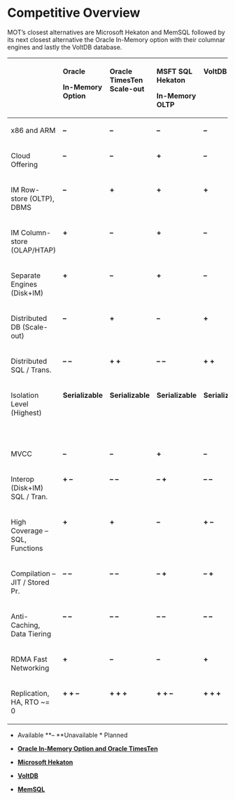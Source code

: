 # Competitive Overview<a name="EN-US_TOPIC_0257867321"></a>

MOT’s closest alternatives are Microsoft Hekaton and MemSQL followed by its next closest alternative the Oracle In-Memory option with their columnar engines and lastly the VoltDB database.

<a name="en-us_topic_0257713384_table74430306108"></a>
<table><thead align="left"><tr id="en-us_topic_0257713384_row153088313106"><th class="cellrowborder" valign="top" width="28.46%" id="mcps1.1.8.1.1">&nbsp;&nbsp;</th>
<th class="cellrowborder" valign="top" width="10.77%" id="mcps1.1.8.1.2"><p id="en-us_topic_0257713384_p43081731101011"><a name="en-us_topic_0257713384_p43081731101011"></a><a name="en-us_topic_0257713384_p43081731101011"></a><strong id="en-us_topic_0257713384_b13308331191014"><a name="en-us_topic_0257713384_b13308331191014"></a><a name="en-us_topic_0257713384_b13308331191014"></a>Oracle</strong></p>
<p id="en-us_topic_0257713384_p730823120104"><a name="en-us_topic_0257713384_p730823120104"></a><a name="en-us_topic_0257713384_p730823120104"></a><strong id="en-us_topic_0257713384_b83085315106"><a name="en-us_topic_0257713384_b83085315106"></a><a name="en-us_topic_0257713384_b83085315106"></a>In-Memory Option</strong></p>
</th>
<th class="cellrowborder" valign="top" width="11.58%" id="mcps1.1.8.1.3"><p id="en-us_topic_0257713384_p1430893151013"><a name="en-us_topic_0257713384_p1430893151013"></a><a name="en-us_topic_0257713384_p1430893151013"></a><strong id="en-us_topic_0257713384_b9308143115108"><a name="en-us_topic_0257713384_b9308143115108"></a><a name="en-us_topic_0257713384_b9308143115108"></a>Oracle TimesTen Scale-out</strong></p>
</th>
<th class="cellrowborder" valign="top" width="11.41%" id="mcps1.1.8.1.4"><p id="en-us_topic_0257713384_p230893117108"><a name="en-us_topic_0257713384_p230893117108"></a><a name="en-us_topic_0257713384_p230893117108"></a><strong id="en-us_topic_0257713384_b83088311109"><a name="en-us_topic_0257713384_b83088311109"></a><a name="en-us_topic_0257713384_b83088311109"></a>MSFT SQL Hekaton</strong></p>
<p id="en-us_topic_0257713384_p173086315102"><a name="en-us_topic_0257713384_p173086315102"></a><a name="en-us_topic_0257713384_p173086315102"></a><strong id="en-us_topic_0257713384_b19308133131012"><a name="en-us_topic_0257713384_b19308133131012"></a><a name="en-us_topic_0257713384_b19308133131012"></a>In-Memory OLTP</strong></p>
</th>
<th class="cellrowborder" valign="top" width="12.379999999999999%" id="mcps1.1.8.1.5"><p id="en-us_topic_0257713384_p14309143191018"><a name="en-us_topic_0257713384_p14309143191018"></a><a name="en-us_topic_0257713384_p14309143191018"></a><strong id="en-us_topic_0257713384_b13309183119106"><a name="en-us_topic_0257713384_b13309183119106"></a><a name="en-us_topic_0257713384_b13309183119106"></a>VoltDB</strong></p>
</th>
<th class="cellrowborder" valign="top" width="12.379999999999999%" id="mcps1.1.8.1.6"><p id="en-us_topic_0257713384_p03091031171019"><a name="en-us_topic_0257713384_p03091031171019"></a><a name="en-us_topic_0257713384_p03091031171019"></a><strong id="en-us_topic_0257713384_b230913161017"><a name="en-us_topic_0257713384_b230913161017"></a><a name="en-us_topic_0257713384_b230913161017"></a>MemSQL</strong></p>
</th>
<th class="cellrowborder" valign="top" width="13.020000000000001%" id="mcps1.1.8.1.7"><p id="en-us_topic_0257713384_p14309113113101"><a name="en-us_topic_0257713384_p14309113113101"></a><a name="en-us_topic_0257713384_p14309113113101"></a><strong id="en-us_topic_0257713384_b1930913141018"><a name="en-us_topic_0257713384_b1930913141018"></a><a name="en-us_topic_0257713384_b1930913141018"></a>Huawei openGauss/ GaussDB MOT</strong></p>
</th>
</tr>
</thead>
<tbody><tr id="en-us_topic_0257713384_row173091431111012"><td class="cellrowborder" valign="top" width="28.46%" headers="mcps1.1.8.1.1 "><p id="en-us_topic_0257713384_p730916313103"><a name="en-us_topic_0257713384_p730916313103"></a><a name="en-us_topic_0257713384_p730916313103"></a>x86 and ARM</p>
</td>
<td class="cellrowborder" valign="top" width="10.77%" headers="mcps1.1.8.1.2 "><p id="en-us_topic_0257713384_p230953141011"><a name="en-us_topic_0257713384_p230953141011"></a><a name="en-us_topic_0257713384_p230953141011"></a><strong id="en-us_topic_0257713384_b23090317106"><a name="en-us_topic_0257713384_b23090317106"></a><a name="en-us_topic_0257713384_b23090317106"></a>–</strong></p>
</td>
<td class="cellrowborder" valign="top" width="11.58%" headers="mcps1.1.8.1.3 "><p id="en-us_topic_0257713384_p1830933171016"><a name="en-us_topic_0257713384_p1830933171016"></a><a name="en-us_topic_0257713384_p1830933171016"></a><strong id="en-us_topic_0257713384_b2309133181014"><a name="en-us_topic_0257713384_b2309133181014"></a><a name="en-us_topic_0257713384_b2309133181014"></a>–</strong></p>
</td>
<td class="cellrowborder" valign="top" width="11.41%" headers="mcps1.1.8.1.4 "><p id="en-us_topic_0257713384_p8309331151015"><a name="en-us_topic_0257713384_p8309331151015"></a><a name="en-us_topic_0257713384_p8309331151015"></a><strong id="en-us_topic_0257713384_b83097318107"><a name="en-us_topic_0257713384_b83097318107"></a><a name="en-us_topic_0257713384_b83097318107"></a>–</strong></p>
</td>
<td class="cellrowborder" valign="top" width="12.379999999999999%" headers="mcps1.1.8.1.5 "><p id="en-us_topic_0257713384_p103106314109"><a name="en-us_topic_0257713384_p103106314109"></a><a name="en-us_topic_0257713384_p103106314109"></a><strong id="en-us_topic_0257713384_b10310203121011"><a name="en-us_topic_0257713384_b10310203121011"></a><a name="en-us_topic_0257713384_b10310203121011"></a>–</strong></p>
</td>
<td class="cellrowborder" valign="top" width="12.379999999999999%" headers="mcps1.1.8.1.6 "><p id="en-us_topic_0257713384_p19310153115101"><a name="en-us_topic_0257713384_p19310153115101"></a><a name="en-us_topic_0257713384_p19310153115101"></a><strong id="en-us_topic_0257713384_b33101431151018"><a name="en-us_topic_0257713384_b33101431151018"></a><a name="en-us_topic_0257713384_b33101431151018"></a>–</strong></p>
</td>
<td class="cellrowborder" valign="top" width="13.020000000000001%" headers="mcps1.1.8.1.7 "><p id="en-us_topic_0257713384_p1531093114101"><a name="en-us_topic_0257713384_p1531093114101"></a><a name="en-us_topic_0257713384_p1531093114101"></a><strong id="en-us_topic_0257713384_b2310153151018"><a name="en-us_topic_0257713384_b2310153151018"></a><a name="en-us_topic_0257713384_b2310153151018"></a>+</strong></p>
</td>
</tr>
<tr id="en-us_topic_0257713384_row2310203110104"><td class="cellrowborder" valign="top" width="28.46%" headers="mcps1.1.8.1.1 "><p id="en-us_topic_0257713384_p1231083191018"><a name="en-us_topic_0257713384_p1231083191018"></a><a name="en-us_topic_0257713384_p1231083191018"></a>Cloud Offering</p>
</td>
<td class="cellrowborder" valign="top" width="10.77%" headers="mcps1.1.8.1.2 "><p id="en-us_topic_0257713384_p143101331161016"><a name="en-us_topic_0257713384_p143101331161016"></a><a name="en-us_topic_0257713384_p143101331161016"></a><strong id="en-us_topic_0257713384_b63105319100"><a name="en-us_topic_0257713384_b63105319100"></a><a name="en-us_topic_0257713384_b63105319100"></a>–</strong></p>
</td>
<td class="cellrowborder" valign="top" width="11.58%" headers="mcps1.1.8.1.3 "><p id="en-us_topic_0257713384_p731053191015"><a name="en-us_topic_0257713384_p731053191015"></a><a name="en-us_topic_0257713384_p731053191015"></a><strong id="en-us_topic_0257713384_b8310831181011"><a name="en-us_topic_0257713384_b8310831181011"></a><a name="en-us_topic_0257713384_b8310831181011"></a>–</strong></p>
</td>
<td class="cellrowborder" valign="top" width="11.41%" headers="mcps1.1.8.1.4 "><p id="en-us_topic_0257713384_p03109312105"><a name="en-us_topic_0257713384_p03109312105"></a><a name="en-us_topic_0257713384_p03109312105"></a><strong id="en-us_topic_0257713384_b931073181014"><a name="en-us_topic_0257713384_b931073181014"></a><a name="en-us_topic_0257713384_b931073181014"></a>+</strong></p>
</td>
<td class="cellrowborder" valign="top" width="12.379999999999999%" headers="mcps1.1.8.1.5 "><p id="en-us_topic_0257713384_p731063119101"><a name="en-us_topic_0257713384_p731063119101"></a><a name="en-us_topic_0257713384_p731063119101"></a><strong id="en-us_topic_0257713384_b331118316104"><a name="en-us_topic_0257713384_b331118316104"></a><a name="en-us_topic_0257713384_b331118316104"></a>–</strong></p>
</td>
<td class="cellrowborder" valign="top" width="12.379999999999999%" headers="mcps1.1.8.1.6 "><p id="en-us_topic_0257713384_p1831113317109"><a name="en-us_topic_0257713384_p1831113317109"></a><a name="en-us_topic_0257713384_p1831113317109"></a><strong id="en-us_topic_0257713384_b123118313106"><a name="en-us_topic_0257713384_b123118313106"></a><a name="en-us_topic_0257713384_b123118313106"></a>+</strong></p>
</td>
<td class="cellrowborder" valign="top" width="13.020000000000001%" headers="mcps1.1.8.1.7 "><p id="en-us_topic_0257713384_p1131193117108"><a name="en-us_topic_0257713384_p1131193117108"></a><a name="en-us_topic_0257713384_p1131193117108"></a><strong id="en-us_topic_0257713384_b19311153111109"><a name="en-us_topic_0257713384_b19311153111109"></a><a name="en-us_topic_0257713384_b19311153111109"></a>+</strong></p>
</td>
</tr>
<tr id="en-us_topic_0257713384_row93112317107"><td class="cellrowborder" valign="top" width="28.46%" headers="mcps1.1.8.1.1 "><p id="en-us_topic_0257713384_p031143111101"><a name="en-us_topic_0257713384_p031143111101"></a><a name="en-us_topic_0257713384_p031143111101"></a>IM Row-store (OLTP), DBMS</p>
</td>
<td class="cellrowborder" valign="top" width="10.77%" headers="mcps1.1.8.1.2 "><p id="en-us_topic_0257713384_p11311173119106"><a name="en-us_topic_0257713384_p11311173119106"></a><a name="en-us_topic_0257713384_p11311173119106"></a><strong id="en-us_topic_0257713384_b13311131191016"><a name="en-us_topic_0257713384_b13311131191016"></a><a name="en-us_topic_0257713384_b13311131191016"></a>–</strong></p>
</td>
<td class="cellrowborder" valign="top" width="11.58%" headers="mcps1.1.8.1.3 "><p id="en-us_topic_0257713384_p93111131121012"><a name="en-us_topic_0257713384_p93111131121012"></a><a name="en-us_topic_0257713384_p93111131121012"></a><strong id="en-us_topic_0257713384_b1331113121017"><a name="en-us_topic_0257713384_b1331113121017"></a><a name="en-us_topic_0257713384_b1331113121017"></a>+</strong></p>
</td>
<td class="cellrowborder" valign="top" width="11.41%" headers="mcps1.1.8.1.4 "><p id="en-us_topic_0257713384_p183115312109"><a name="en-us_topic_0257713384_p183115312109"></a><a name="en-us_topic_0257713384_p183115312109"></a><strong id="en-us_topic_0257713384_b1311031121014"><a name="en-us_topic_0257713384_b1311031121014"></a><a name="en-us_topic_0257713384_b1311031121014"></a>+</strong></p>
</td>
<td class="cellrowborder" valign="top" width="12.379999999999999%" headers="mcps1.1.8.1.5 "><p id="en-us_topic_0257713384_p1231173116100"><a name="en-us_topic_0257713384_p1231173116100"></a><a name="en-us_topic_0257713384_p1231173116100"></a><strong id="en-us_topic_0257713384_b1231163110108"><a name="en-us_topic_0257713384_b1231163110108"></a><a name="en-us_topic_0257713384_b1231163110108"></a>+</strong></p>
</td>
<td class="cellrowborder" valign="top" width="12.379999999999999%" headers="mcps1.1.8.1.6 "><p id="en-us_topic_0257713384_p63121631101016"><a name="en-us_topic_0257713384_p63121631101016"></a><a name="en-us_topic_0257713384_p63121631101016"></a><strong id="en-us_topic_0257713384_b173121931131020"><a name="en-us_topic_0257713384_b173121931131020"></a><a name="en-us_topic_0257713384_b173121931131020"></a>+</strong></p>
</td>
<td class="cellrowborder" valign="top" width="13.020000000000001%" headers="mcps1.1.8.1.7 "><p id="en-us_topic_0257713384_p3312133141018"><a name="en-us_topic_0257713384_p3312133141018"></a><a name="en-us_topic_0257713384_p3312133141018"></a><strong id="en-us_topic_0257713384_b23127314101"><a name="en-us_topic_0257713384_b23127314101"></a><a name="en-us_topic_0257713384_b23127314101"></a>+</strong></p>
</td>
</tr>
<tr id="en-us_topic_0257713384_row20312183115104"><td class="cellrowborder" valign="top" width="28.46%" headers="mcps1.1.8.1.1 "><p id="en-us_topic_0257713384_p20312123181016"><a name="en-us_topic_0257713384_p20312123181016"></a><a name="en-us_topic_0257713384_p20312123181016"></a>IM Column-store (OLAP/HTAP)</p>
</td>
<td class="cellrowborder" valign="top" width="10.77%" headers="mcps1.1.8.1.2 "><p id="en-us_topic_0257713384_p173121031101018"><a name="en-us_topic_0257713384_p173121031101018"></a><a name="en-us_topic_0257713384_p173121031101018"></a><strong id="en-us_topic_0257713384_b83121231151017"><a name="en-us_topic_0257713384_b83121231151017"></a><a name="en-us_topic_0257713384_b83121231151017"></a>+</strong></p>
</td>
<td class="cellrowborder" valign="top" width="11.58%" headers="mcps1.1.8.1.3 "><p id="en-us_topic_0257713384_p183121531141017"><a name="en-us_topic_0257713384_p183121531141017"></a><a name="en-us_topic_0257713384_p183121531141017"></a><strong id="en-us_topic_0257713384_b531283151016"><a name="en-us_topic_0257713384_b531283151016"></a><a name="en-us_topic_0257713384_b531283151016"></a>–</strong></p>
</td>
<td class="cellrowborder" valign="top" width="11.41%" headers="mcps1.1.8.1.4 "><p id="en-us_topic_0257713384_p531213121013"><a name="en-us_topic_0257713384_p531213121013"></a><a name="en-us_topic_0257713384_p531213121013"></a><strong id="en-us_topic_0257713384_b1831214312107"><a name="en-us_topic_0257713384_b1831214312107"></a><a name="en-us_topic_0257713384_b1831214312107"></a>+</strong></p>
</td>
<td class="cellrowborder" valign="top" width="12.379999999999999%" headers="mcps1.1.8.1.5 "><p id="en-us_topic_0257713384_p0312123151017"><a name="en-us_topic_0257713384_p0312123151017"></a><a name="en-us_topic_0257713384_p0312123151017"></a><strong id="en-us_topic_0257713384_b153121331131020"><a name="en-us_topic_0257713384_b153121331131020"></a><a name="en-us_topic_0257713384_b153121331131020"></a>–</strong></p>
</td>
<td class="cellrowborder" valign="top" width="12.379999999999999%" headers="mcps1.1.8.1.6 "><p id="en-us_topic_0257713384_p173123315106"><a name="en-us_topic_0257713384_p173123315106"></a><a name="en-us_topic_0257713384_p173123315106"></a><strong id="en-us_topic_0257713384_b6312113111019"><a name="en-us_topic_0257713384_b6312113111019"></a><a name="en-us_topic_0257713384_b6312113111019"></a>– (Disk)</strong></p>
</td>
<td class="cellrowborder" valign="top" width="13.020000000000001%" headers="mcps1.1.8.1.7 "><p id="en-us_topic_0257713384_p131393118104"><a name="en-us_topic_0257713384_p131393118104"></a><a name="en-us_topic_0257713384_p131393118104"></a><strong id="en-us_topic_0257713384_b831343110109"><a name="en-us_topic_0257713384_b831343110109"></a><a name="en-us_topic_0257713384_b831343110109"></a>–</strong></p>
</td>
</tr>
<tr id="en-us_topic_0257713384_row10313193110101"><td class="cellrowborder" valign="top" width="28.46%" headers="mcps1.1.8.1.1 "><p id="en-us_topic_0257713384_p3313131111014"><a name="en-us_topic_0257713384_p3313131111014"></a><a name="en-us_topic_0257713384_p3313131111014"></a>Separate Engines (Disk+IM)</p>
</td>
<td class="cellrowborder" valign="top" width="10.77%" headers="mcps1.1.8.1.2 "><p id="en-us_topic_0257713384_p831313116103"><a name="en-us_topic_0257713384_p831313116103"></a><a name="en-us_topic_0257713384_p831313116103"></a><strong id="en-us_topic_0257713384_b1131310313105"><a name="en-us_topic_0257713384_b1131310313105"></a><a name="en-us_topic_0257713384_b1131310313105"></a>+</strong></p>
</td>
<td class="cellrowborder" valign="top" width="11.58%" headers="mcps1.1.8.1.3 "><p id="en-us_topic_0257713384_p1831303171012"><a name="en-us_topic_0257713384_p1831303171012"></a><a name="en-us_topic_0257713384_p1831303171012"></a><strong id="en-us_topic_0257713384_b231323115108"><a name="en-us_topic_0257713384_b231323115108"></a><a name="en-us_topic_0257713384_b231323115108"></a>–</strong></p>
</td>
<td class="cellrowborder" valign="top" width="11.41%" headers="mcps1.1.8.1.4 "><p id="en-us_topic_0257713384_p123138314101"><a name="en-us_topic_0257713384_p123138314101"></a><a name="en-us_topic_0257713384_p123138314101"></a><strong id="en-us_topic_0257713384_b331393111105"><a name="en-us_topic_0257713384_b331393111105"></a><a name="en-us_topic_0257713384_b331393111105"></a>+</strong></p>
</td>
<td class="cellrowborder" valign="top" width="12.379999999999999%" headers="mcps1.1.8.1.5 "><p id="en-us_topic_0257713384_p0313173110109"><a name="en-us_topic_0257713384_p0313173110109"></a><a name="en-us_topic_0257713384_p0313173110109"></a><strong id="en-us_topic_0257713384_b1631353117105"><a name="en-us_topic_0257713384_b1631353117105"></a><a name="en-us_topic_0257713384_b1631353117105"></a>–</strong></p>
</td>
<td class="cellrowborder" valign="top" width="12.379999999999999%" headers="mcps1.1.8.1.6 "><p id="en-us_topic_0257713384_p331343181020"><a name="en-us_topic_0257713384_p331343181020"></a><a name="en-us_topic_0257713384_p331343181020"></a><strong id="en-us_topic_0257713384_b113138316101"><a name="en-us_topic_0257713384_b113138316101"></a><a name="en-us_topic_0257713384_b113138316101"></a>+</strong></p>
</td>
<td class="cellrowborder" valign="top" width="13.020000000000001%" headers="mcps1.1.8.1.7 "><p id="en-us_topic_0257713384_p1131403110102"><a name="en-us_topic_0257713384_p1131403110102"></a><a name="en-us_topic_0257713384_p1131403110102"></a><strong id="en-us_topic_0257713384_b4314731111020"><a name="en-us_topic_0257713384_b4314731111020"></a><a name="en-us_topic_0257713384_b4314731111020"></a>+</strong></p>
</td>
</tr>
<tr id="en-us_topic_0257713384_row13142319108"><td class="cellrowborder" valign="top" width="28.46%" headers="mcps1.1.8.1.1 "><p id="en-us_topic_0257713384_p7314431181020"><a name="en-us_topic_0257713384_p7314431181020"></a><a name="en-us_topic_0257713384_p7314431181020"></a>Distributed DB (Scale-out)</p>
</td>
<td class="cellrowborder" valign="top" width="10.77%" headers="mcps1.1.8.1.2 "><p id="en-us_topic_0257713384_p1831463191013"><a name="en-us_topic_0257713384_p1831463191013"></a><a name="en-us_topic_0257713384_p1831463191013"></a><strong id="en-us_topic_0257713384_b1031413117107"><a name="en-us_topic_0257713384_b1031413117107"></a><a name="en-us_topic_0257713384_b1031413117107"></a>–</strong></p>
</td>
<td class="cellrowborder" valign="top" width="11.58%" headers="mcps1.1.8.1.3 "><p id="en-us_topic_0257713384_p4314113101020"><a name="en-us_topic_0257713384_p4314113101020"></a><a name="en-us_topic_0257713384_p4314113101020"></a><strong id="en-us_topic_0257713384_b531493121016"><a name="en-us_topic_0257713384_b531493121016"></a><a name="en-us_topic_0257713384_b531493121016"></a>+</strong></p>
</td>
<td class="cellrowborder" valign="top" width="11.41%" headers="mcps1.1.8.1.4 "><p id="en-us_topic_0257713384_p10314173114104"><a name="en-us_topic_0257713384_p10314173114104"></a><a name="en-us_topic_0257713384_p10314173114104"></a><strong id="en-us_topic_0257713384_b123140316103"><a name="en-us_topic_0257713384_b123140316103"></a><a name="en-us_topic_0257713384_b123140316103"></a>–</strong></p>
</td>
<td class="cellrowborder" valign="top" width="12.379999999999999%" headers="mcps1.1.8.1.5 "><p id="en-us_topic_0257713384_p11314031191018"><a name="en-us_topic_0257713384_p11314031191018"></a><a name="en-us_topic_0257713384_p11314031191018"></a><strong id="en-us_topic_0257713384_b16315173171016"><a name="en-us_topic_0257713384_b16315173171016"></a><a name="en-us_topic_0257713384_b16315173171016"></a>+</strong></p>
</td>
<td class="cellrowborder" valign="top" width="12.379999999999999%" headers="mcps1.1.8.1.6 "><p id="en-us_topic_0257713384_p831503171013"><a name="en-us_topic_0257713384_p831503171013"></a><a name="en-us_topic_0257713384_p831503171013"></a><strong id="en-us_topic_0257713384_b1315193121015"><a name="en-us_topic_0257713384_b1315193121015"></a><a name="en-us_topic_0257713384_b1315193121015"></a>+</strong></p>
</td>
<td class="cellrowborder" valign="top" width="13.020000000000001%" headers="mcps1.1.8.1.7 "><p id="en-us_topic_0257713384_p43157316107"><a name="en-us_topic_0257713384_p43157316107"></a><a name="en-us_topic_0257713384_p43157316107"></a><strong id="en-us_topic_0257713384_b7315183171018"><a name="en-us_topic_0257713384_b7315183171018"></a><a name="en-us_topic_0257713384_b7315183171018"></a>+</strong></p>
</td>
</tr>
<tr id="en-us_topic_0257713384_row1931583118104"><td class="cellrowborder" valign="top" width="28.46%" headers="mcps1.1.8.1.1 "><p id="en-us_topic_0257713384_p831513111016"><a name="en-us_topic_0257713384_p831513111016"></a><a name="en-us_topic_0257713384_p831513111016"></a>Distributed SQL / Trans.</p>
</td>
<td class="cellrowborder" valign="top" width="10.77%" headers="mcps1.1.8.1.2 "><p id="en-us_topic_0257713384_p143158316107"><a name="en-us_topic_0257713384_p143158316107"></a><a name="en-us_topic_0257713384_p143158316107"></a><strong id="en-us_topic_0257713384_b1931518314109"><a name="en-us_topic_0257713384_b1931518314109"></a><a name="en-us_topic_0257713384_b1931518314109"></a>– –</strong></p>
</td>
<td class="cellrowborder" valign="top" width="11.58%" headers="mcps1.1.8.1.3 "><p id="en-us_topic_0257713384_p9315143151013"><a name="en-us_topic_0257713384_p9315143151013"></a><a name="en-us_topic_0257713384_p9315143151013"></a><strong id="en-us_topic_0257713384_b331520312103"><a name="en-us_topic_0257713384_b331520312103"></a><a name="en-us_topic_0257713384_b331520312103"></a>+ +</strong></p>
</td>
<td class="cellrowborder" valign="top" width="11.41%" headers="mcps1.1.8.1.4 "><p id="en-us_topic_0257713384_p731533141016"><a name="en-us_topic_0257713384_p731533141016"></a><a name="en-us_topic_0257713384_p731533141016"></a><strong id="en-us_topic_0257713384_b10315163111100"><a name="en-us_topic_0257713384_b10315163111100"></a><a name="en-us_topic_0257713384_b10315163111100"></a>– –</strong></p>
</td>
<td class="cellrowborder" valign="top" width="12.379999999999999%" headers="mcps1.1.8.1.5 "><p id="en-us_topic_0257713384_p1031543191019"><a name="en-us_topic_0257713384_p1031543191019"></a><a name="en-us_topic_0257713384_p1031543191019"></a><strong id="en-us_topic_0257713384_b231533115108"><a name="en-us_topic_0257713384_b231533115108"></a><a name="en-us_topic_0257713384_b231533115108"></a>+ +</strong></p>
</td>
<td class="cellrowborder" valign="top" width="12.379999999999999%" headers="mcps1.1.8.1.6 "><p id="en-us_topic_0257713384_p2316123111108"><a name="en-us_topic_0257713384_p2316123111108"></a><a name="en-us_topic_0257713384_p2316123111108"></a><strong id="en-us_topic_0257713384_b331613191017"><a name="en-us_topic_0257713384_b331613191017"></a><a name="en-us_topic_0257713384_b331613191017"></a>+ +</strong></p>
</td>
<td class="cellrowborder" valign="top" width="13.020000000000001%" headers="mcps1.1.8.1.7 "><p id="en-us_topic_0257713384_p931643111014"><a name="en-us_topic_0257713384_p931643111014"></a><a name="en-us_topic_0257713384_p931643111014"></a><strong id="en-us_topic_0257713384_b331620311109"><a name="en-us_topic_0257713384_b331620311109"></a><a name="en-us_topic_0257713384_b331620311109"></a>+ *</strong></p>
</td>
</tr>
<tr id="en-us_topic_0257713384_row431620311102"><td class="cellrowborder" valign="top" width="28.46%" headers="mcps1.1.8.1.1 "><p id="en-us_topic_0257713384_p133161231131014"><a name="en-us_topic_0257713384_p133161231131014"></a><a name="en-us_topic_0257713384_p133161231131014"></a>Isolation Level (Highest)</p>
</td>
<td class="cellrowborder" valign="top" width="10.77%" headers="mcps1.1.8.1.2 "><p id="en-us_topic_0257713384_p531633119103"><a name="en-us_topic_0257713384_p531633119103"></a><a name="en-us_topic_0257713384_p531633119103"></a><strong id="en-us_topic_0257713384_b123164316107"><a name="en-us_topic_0257713384_b123164316107"></a><a name="en-us_topic_0257713384_b123164316107"></a>Serializable</strong></p>
</td>
<td class="cellrowborder" valign="top" width="11.58%" headers="mcps1.1.8.1.3 "><p id="en-us_topic_0257713384_p9316831191010"><a name="en-us_topic_0257713384_p9316831191010"></a><a name="en-us_topic_0257713384_p9316831191010"></a><strong id="en-us_topic_0257713384_b2316031181011"><a name="en-us_topic_0257713384_b2316031181011"></a><a name="en-us_topic_0257713384_b2316031181011"></a>Serializable</strong></p>
</td>
<td class="cellrowborder" valign="top" width="11.41%" headers="mcps1.1.8.1.4 "><p id="en-us_topic_0257713384_p731603171017"><a name="en-us_topic_0257713384_p731603171017"></a><a name="en-us_topic_0257713384_p731603171017"></a><strong id="en-us_topic_0257713384_b19316123171018"><a name="en-us_topic_0257713384_b19316123171018"></a><a name="en-us_topic_0257713384_b19316123171018"></a>Serializable</strong></p>
</td>
<td class="cellrowborder" valign="top" width="12.379999999999999%" headers="mcps1.1.8.1.5 "><p id="en-us_topic_0257713384_p16316163121017"><a name="en-us_topic_0257713384_p16316163121017"></a><a name="en-us_topic_0257713384_p16316163121017"></a><strong id="en-us_topic_0257713384_b431613191017"><a name="en-us_topic_0257713384_b431613191017"></a><a name="en-us_topic_0257713384_b431613191017"></a>Serializable</strong></p>
</td>
<td class="cellrowborder" valign="top" width="12.379999999999999%" headers="mcps1.1.8.1.6 "><p id="en-us_topic_0257713384_p231715317105"><a name="en-us_topic_0257713384_p231715317105"></a><a name="en-us_topic_0257713384_p231715317105"></a><strong id="en-us_topic_0257713384_b33171831101014"><a name="en-us_topic_0257713384_b33171831101014"></a><a name="en-us_topic_0257713384_b33171831101014"></a>Read-Committed</strong></p>
</td>
<td class="cellrowborder" valign="top" width="13.020000000000001%" headers="mcps1.1.8.1.7 "><p id="en-us_topic_0257713384_p18317153117101"><a name="en-us_topic_0257713384_p18317153117101"></a><a name="en-us_topic_0257713384_p18317153117101"></a><strong id="en-us_topic_0257713384_b153177315104"><a name="en-us_topic_0257713384_b153177315104"></a><a name="en-us_topic_0257713384_b153177315104"></a>Repeatable-Read</strong></p>
<p id="en-us_topic_0257713384_p19317231181012"><a name="en-us_topic_0257713384_p19317231181012"></a><a name="en-us_topic_0257713384_p19317231181012"></a><strong id="en-us_topic_0257713384_b1431703161011"><a name="en-us_topic_0257713384_b1431703161011"></a><a name="en-us_topic_0257713384_b1431703161011"></a>* Serializable</strong></p>
</td>
</tr>
<tr id="en-us_topic_0257713384_row13317103151013"><td class="cellrowborder" valign="top" width="28.46%" headers="mcps1.1.8.1.1 "><p id="en-us_topic_0257713384_p183176312103"><a name="en-us_topic_0257713384_p183176312103"></a><a name="en-us_topic_0257713384_p183176312103"></a>MVCC</p>
</td>
<td class="cellrowborder" valign="top" width="10.77%" headers="mcps1.1.8.1.2 "><p id="en-us_topic_0257713384_p163171431101014"><a name="en-us_topic_0257713384_p163171431101014"></a><a name="en-us_topic_0257713384_p163171431101014"></a><strong id="en-us_topic_0257713384_b13171431161012"><a name="en-us_topic_0257713384_b13171431161012"></a><a name="en-us_topic_0257713384_b13171431161012"></a>–</strong></p>
</td>
<td class="cellrowborder" valign="top" width="11.58%" headers="mcps1.1.8.1.3 "><p id="en-us_topic_0257713384_p931713312107"><a name="en-us_topic_0257713384_p931713312107"></a><a name="en-us_topic_0257713384_p931713312107"></a><strong id="en-us_topic_0257713384_b231717311102"><a name="en-us_topic_0257713384_b231717311102"></a><a name="en-us_topic_0257713384_b231717311102"></a>–</strong></p>
</td>
<td class="cellrowborder" valign="top" width="11.41%" headers="mcps1.1.8.1.4 "><p id="en-us_topic_0257713384_p331723113105"><a name="en-us_topic_0257713384_p331723113105"></a><a name="en-us_topic_0257713384_p331723113105"></a><strong id="en-us_topic_0257713384_b33171131101012"><a name="en-us_topic_0257713384_b33171131101012"></a><a name="en-us_topic_0257713384_b33171131101012"></a>+</strong></p>
</td>
<td class="cellrowborder" valign="top" width="12.379999999999999%" headers="mcps1.1.8.1.5 "><p id="en-us_topic_0257713384_p831703116101"><a name="en-us_topic_0257713384_p831703116101"></a><a name="en-us_topic_0257713384_p831703116101"></a><strong id="en-us_topic_0257713384_b1318131131016"><a name="en-us_topic_0257713384_b1318131131016"></a><a name="en-us_topic_0257713384_b1318131131016"></a>–</strong></p>
</td>
<td class="cellrowborder" valign="top" width="12.379999999999999%" headers="mcps1.1.8.1.6 "><p id="en-us_topic_0257713384_p1831883141017"><a name="en-us_topic_0257713384_p1831883141017"></a><a name="en-us_topic_0257713384_p1831883141017"></a><strong id="en-us_topic_0257713384_b33181531141017"><a name="en-us_topic_0257713384_b33181531141017"></a><a name="en-us_topic_0257713384_b33181531141017"></a>+</strong></p>
</td>
<td class="cellrowborder" valign="top" width="13.020000000000001%" headers="mcps1.1.8.1.7 "><p id="en-us_topic_0257713384_p1631813111017"><a name="en-us_topic_0257713384_p1631813111017"></a><a name="en-us_topic_0257713384_p1631813111017"></a><strong id="en-us_topic_0257713384_b15318931101015"><a name="en-us_topic_0257713384_b15318931101015"></a><a name="en-us_topic_0257713384_b15318931101015"></a>*</strong></p>
</td>
</tr>
<tr id="en-us_topic_0257713384_row6318123113105"><td class="cellrowborder" valign="top" width="28.46%" headers="mcps1.1.8.1.1 "><p id="en-us_topic_0257713384_p3318113117102"><a name="en-us_topic_0257713384_p3318113117102"></a><a name="en-us_topic_0257713384_p3318113117102"></a>Interop (Disk+IM) SQL / Tran.</p>
</td>
<td class="cellrowborder" valign="top" width="10.77%" headers="mcps1.1.8.1.2 "><p id="en-us_topic_0257713384_p53181031111013"><a name="en-us_topic_0257713384_p53181031111013"></a><a name="en-us_topic_0257713384_p53181031111013"></a><strong id="en-us_topic_0257713384_b16318133171012"><a name="en-us_topic_0257713384_b16318133171012"></a><a name="en-us_topic_0257713384_b16318133171012"></a>+ –</strong></p>
</td>
<td class="cellrowborder" valign="top" width="11.58%" headers="mcps1.1.8.1.3 "><p id="en-us_topic_0257713384_p5318143121013"><a name="en-us_topic_0257713384_p5318143121013"></a><a name="en-us_topic_0257713384_p5318143121013"></a><strong id="en-us_topic_0257713384_b1318173113102"><a name="en-us_topic_0257713384_b1318173113102"></a><a name="en-us_topic_0257713384_b1318173113102"></a>– –</strong></p>
</td>
<td class="cellrowborder" valign="top" width="11.41%" headers="mcps1.1.8.1.4 "><p id="en-us_topic_0257713384_p10318163141015"><a name="en-us_topic_0257713384_p10318163141015"></a><a name="en-us_topic_0257713384_p10318163141015"></a><strong id="en-us_topic_0257713384_b1831863112101"><a name="en-us_topic_0257713384_b1831863112101"></a><a name="en-us_topic_0257713384_b1831863112101"></a>– +</strong></p>
</td>
<td class="cellrowborder" valign="top" width="12.379999999999999%" headers="mcps1.1.8.1.5 "><p id="en-us_topic_0257713384_p6319731111012"><a name="en-us_topic_0257713384_p6319731111012"></a><a name="en-us_topic_0257713384_p6319731111012"></a><strong id="en-us_topic_0257713384_b33191231141019"><a name="en-us_topic_0257713384_b33191231141019"></a><a name="en-us_topic_0257713384_b33191231141019"></a>– –</strong></p>
</td>
<td class="cellrowborder" valign="top" width="12.379999999999999%" headers="mcps1.1.8.1.6 "><p id="en-us_topic_0257713384_p73197316106"><a name="en-us_topic_0257713384_p73197316106"></a><a name="en-us_topic_0257713384_p73197316106"></a><strong id="en-us_topic_0257713384_b631914319107"><a name="en-us_topic_0257713384_b631914319107"></a><a name="en-us_topic_0257713384_b631914319107"></a>+ ?</strong></p>
</td>
<td class="cellrowborder" valign="top" width="13.020000000000001%" headers="mcps1.1.8.1.7 "><p id="en-us_topic_0257713384_p7319631191017"><a name="en-us_topic_0257713384_p7319631191017"></a><a name="en-us_topic_0257713384_p7319631191017"></a><strong id="en-us_topic_0257713384_b193197312103"><a name="en-us_topic_0257713384_b193197312103"></a><a name="en-us_topic_0257713384_b193197312103"></a>* *</strong></p>
</td>
</tr>
<tr id="en-us_topic_0257713384_row10319531191013"><td class="cellrowborder" valign="top" width="28.46%" headers="mcps1.1.8.1.1 "><p id="en-us_topic_0257713384_p9319163110107"><a name="en-us_topic_0257713384_p9319163110107"></a><a name="en-us_topic_0257713384_p9319163110107"></a>High Coverage – SQL, Functions</p>
</td>
<td class="cellrowborder" valign="top" width="10.77%" headers="mcps1.1.8.1.2 "><p id="en-us_topic_0257713384_p5319731151015"><a name="en-us_topic_0257713384_p5319731151015"></a><a name="en-us_topic_0257713384_p5319731151015"></a><strong id="en-us_topic_0257713384_b133191731131010"><a name="en-us_topic_0257713384_b133191731131010"></a><a name="en-us_topic_0257713384_b133191731131010"></a>+</strong></p>
</td>
<td class="cellrowborder" valign="top" width="11.58%" headers="mcps1.1.8.1.3 "><p id="en-us_topic_0257713384_p12319231121020"><a name="en-us_topic_0257713384_p12319231121020"></a><a name="en-us_topic_0257713384_p12319231121020"></a><strong id="en-us_topic_0257713384_b203191531171013"><a name="en-us_topic_0257713384_b203191531171013"></a><a name="en-us_topic_0257713384_b203191531171013"></a>+</strong></p>
</td>
<td class="cellrowborder" valign="top" width="11.41%" headers="mcps1.1.8.1.4 "><p id="en-us_topic_0257713384_p6319183116108"><a name="en-us_topic_0257713384_p6319183116108"></a><a name="en-us_topic_0257713384_p6319183116108"></a><strong id="en-us_topic_0257713384_b431916319106"><a name="en-us_topic_0257713384_b431916319106"></a><a name="en-us_topic_0257713384_b431916319106"></a>–</strong></p>
</td>
<td class="cellrowborder" valign="top" width="12.379999999999999%" headers="mcps1.1.8.1.5 "><p id="en-us_topic_0257713384_p1932033116101"><a name="en-us_topic_0257713384_p1932033116101"></a><a name="en-us_topic_0257713384_p1932033116101"></a><strong id="en-us_topic_0257713384_b732019318104"><a name="en-us_topic_0257713384_b732019318104"></a><a name="en-us_topic_0257713384_b732019318104"></a>+ –</strong></p>
</td>
<td class="cellrowborder" valign="top" width="12.379999999999999%" headers="mcps1.1.8.1.6 "><p id="en-us_topic_0257713384_p832013319102"><a name="en-us_topic_0257713384_p832013319102"></a><a name="en-us_topic_0257713384_p832013319102"></a><strong id="en-us_topic_0257713384_b173202319105"><a name="en-us_topic_0257713384_b173202319105"></a><a name="en-us_topic_0257713384_b173202319105"></a>+</strong></p>
</td>
<td class="cellrowborder" valign="top" width="13.020000000000001%" headers="mcps1.1.8.1.7 "><p id="en-us_topic_0257713384_p13320031171016"><a name="en-us_topic_0257713384_p13320031171016"></a><a name="en-us_topic_0257713384_p13320031171016"></a><strong id="en-us_topic_0257713384_b10320123114107"><a name="en-us_topic_0257713384_b10320123114107"></a><a name="en-us_topic_0257713384_b10320123114107"></a>+</strong></p>
</td>
</tr>
<tr id="en-us_topic_0257713384_row193201931131016"><td class="cellrowborder" valign="top" width="28.46%" headers="mcps1.1.8.1.1 "><p id="en-us_topic_0257713384_p63201031171014"><a name="en-us_topic_0257713384_p63201031171014"></a><a name="en-us_topic_0257713384_p63201031171014"></a>Compilation – JIT / Stored Pr.</p>
</td>
<td class="cellrowborder" valign="top" width="10.77%" headers="mcps1.1.8.1.2 "><p id="en-us_topic_0257713384_p1432083131013"><a name="en-us_topic_0257713384_p1432083131013"></a><a name="en-us_topic_0257713384_p1432083131013"></a><strong id="en-us_topic_0257713384_b432083171012"><a name="en-us_topic_0257713384_b432083171012"></a><a name="en-us_topic_0257713384_b432083171012"></a>– –</strong></p>
</td>
<td class="cellrowborder" valign="top" width="11.58%" headers="mcps1.1.8.1.3 "><p id="en-us_topic_0257713384_p63201531201017"><a name="en-us_topic_0257713384_p63201531201017"></a><a name="en-us_topic_0257713384_p63201531201017"></a><strong id="en-us_topic_0257713384_b63207312107"><a name="en-us_topic_0257713384_b63207312107"></a><a name="en-us_topic_0257713384_b63207312107"></a>– –</strong></p>
</td>
<td class="cellrowborder" valign="top" width="11.41%" headers="mcps1.1.8.1.4 "><p id="en-us_topic_0257713384_p113201131111010"><a name="en-us_topic_0257713384_p113201131111010"></a><a name="en-us_topic_0257713384_p113201131111010"></a><strong id="en-us_topic_0257713384_b532023115104"><a name="en-us_topic_0257713384_b532023115104"></a><a name="en-us_topic_0257713384_b532023115104"></a>– +</strong></p>
</td>
<td class="cellrowborder" valign="top" width="12.379999999999999%" headers="mcps1.1.8.1.5 "><p id="en-us_topic_0257713384_p332173101019"><a name="en-us_topic_0257713384_p332173101019"></a><a name="en-us_topic_0257713384_p332173101019"></a><strong id="en-us_topic_0257713384_b17321193116107"><a name="en-us_topic_0257713384_b17321193116107"></a><a name="en-us_topic_0257713384_b17321193116107"></a>– +</strong></p>
</td>
<td class="cellrowborder" valign="top" width="12.379999999999999%" headers="mcps1.1.8.1.6 "><p id="en-us_topic_0257713384_p10321331161012"><a name="en-us_topic_0257713384_p10321331161012"></a><a name="en-us_topic_0257713384_p10321331161012"></a><strong id="en-us_topic_0257713384_b1932120311103"><a name="en-us_topic_0257713384_b1932120311103"></a><a name="en-us_topic_0257713384_b1932120311103"></a>+ –</strong></p>
</td>
<td class="cellrowborder" valign="top" width="13.020000000000001%" headers="mcps1.1.8.1.7 "><p id="en-us_topic_0257713384_p1232163114109"><a name="en-us_topic_0257713384_p1232163114109"></a><a name="en-us_topic_0257713384_p1232163114109"></a><strong id="en-us_topic_0257713384_b11321153161015"><a name="en-us_topic_0257713384_b11321153161015"></a><a name="en-us_topic_0257713384_b11321153161015"></a>+ *</strong></p>
</td>
</tr>
<tr id="en-us_topic_0257713384_row6322231181015"><td class="cellrowborder" valign="top" width="28.46%" headers="mcps1.1.8.1.1 "><p id="en-us_topic_0257713384_p18322123151011"><a name="en-us_topic_0257713384_p18322123151011"></a><a name="en-us_topic_0257713384_p18322123151011"></a>Anti-Caching, Data Tiering</p>
</td>
<td class="cellrowborder" valign="top" width="10.77%" headers="mcps1.1.8.1.2 "><p id="en-us_topic_0257713384_p173221731141013"><a name="en-us_topic_0257713384_p173221731141013"></a><a name="en-us_topic_0257713384_p173221731141013"></a><strong id="en-us_topic_0257713384_b18322163131012"><a name="en-us_topic_0257713384_b18322163131012"></a><a name="en-us_topic_0257713384_b18322163131012"></a>– –</strong></p>
</td>
<td class="cellrowborder" valign="top" width="11.58%" headers="mcps1.1.8.1.3 "><p id="en-us_topic_0257713384_p133221731131016"><a name="en-us_topic_0257713384_p133221731131016"></a><a name="en-us_topic_0257713384_p133221731131016"></a><strong id="en-us_topic_0257713384_b193225312107"><a name="en-us_topic_0257713384_b193225312107"></a><a name="en-us_topic_0257713384_b193225312107"></a>– –</strong></p>
</td>
<td class="cellrowborder" valign="top" width="11.41%" headers="mcps1.1.8.1.4 "><p id="en-us_topic_0257713384_p123223316100"><a name="en-us_topic_0257713384_p123223316100"></a><a name="en-us_topic_0257713384_p123223316100"></a><strong id="en-us_topic_0257713384_b1732273181012"><a name="en-us_topic_0257713384_b1732273181012"></a><a name="en-us_topic_0257713384_b1732273181012"></a>– –</strong></p>
</td>
<td class="cellrowborder" valign="top" width="12.379999999999999%" headers="mcps1.1.8.1.5 "><p id="en-us_topic_0257713384_p3322831141017"><a name="en-us_topic_0257713384_p3322831141017"></a><a name="en-us_topic_0257713384_p3322831141017"></a><strong id="en-us_topic_0257713384_b93220314100"><a name="en-us_topic_0257713384_b93220314100"></a><a name="en-us_topic_0257713384_b93220314100"></a>– –</strong></p>
</td>
<td class="cellrowborder" valign="top" width="12.379999999999999%" headers="mcps1.1.8.1.6 "><p id="en-us_topic_0257713384_p7322153151017"><a name="en-us_topic_0257713384_p7322153151017"></a><a name="en-us_topic_0257713384_p7322153151017"></a><strong id="en-us_topic_0257713384_b1332313316102"><a name="en-us_topic_0257713384_b1332313316102"></a><a name="en-us_topic_0257713384_b1332313316102"></a>– –</strong></p>
</td>
<td class="cellrowborder" valign="top" width="13.020000000000001%" headers="mcps1.1.8.1.7 "><p id="en-us_topic_0257713384_p193234316106"><a name="en-us_topic_0257713384_p193234316106"></a><a name="en-us_topic_0257713384_p193234316106"></a><strong id="en-us_topic_0257713384_b1132313118104"><a name="en-us_topic_0257713384_b1132313118104"></a><a name="en-us_topic_0257713384_b1132313118104"></a>* *</strong></p>
</td>
</tr>
<tr id="en-us_topic_0257713384_row1732303114105"><td class="cellrowborder" valign="top" width="28.46%" headers="mcps1.1.8.1.1 "><p id="en-us_topic_0257713384_p732323114100"><a name="en-us_topic_0257713384_p732323114100"></a><a name="en-us_topic_0257713384_p732323114100"></a>RDMA Fast Networking</p>
</td>
<td class="cellrowborder" valign="top" width="10.77%" headers="mcps1.1.8.1.2 "><p id="en-us_topic_0257713384_p15323193141012"><a name="en-us_topic_0257713384_p15323193141012"></a><a name="en-us_topic_0257713384_p15323193141012"></a><strong id="en-us_topic_0257713384_b932312311104"><a name="en-us_topic_0257713384_b932312311104"></a><a name="en-us_topic_0257713384_b932312311104"></a>+</strong></p>
</td>
<td class="cellrowborder" valign="top" width="11.58%" headers="mcps1.1.8.1.3 "><p id="en-us_topic_0257713384_p14323103161020"><a name="en-us_topic_0257713384_p14323103161020"></a><a name="en-us_topic_0257713384_p14323103161020"></a><strong id="en-us_topic_0257713384_b1732313115106"><a name="en-us_topic_0257713384_b1732313115106"></a><a name="en-us_topic_0257713384_b1732313115106"></a>–</strong></p>
</td>
<td class="cellrowborder" valign="top" width="11.41%" headers="mcps1.1.8.1.4 "><p id="en-us_topic_0257713384_p23231131161015"><a name="en-us_topic_0257713384_p23231131161015"></a><a name="en-us_topic_0257713384_p23231131161015"></a><strong id="en-us_topic_0257713384_b5324133151010"><a name="en-us_topic_0257713384_b5324133151010"></a><a name="en-us_topic_0257713384_b5324133151010"></a>–</strong></p>
</td>
<td class="cellrowborder" valign="top" width="12.379999999999999%" headers="mcps1.1.8.1.5 "><p id="en-us_topic_0257713384_p10324431141016"><a name="en-us_topic_0257713384_p10324431141016"></a><a name="en-us_topic_0257713384_p10324431141016"></a><strong id="en-us_topic_0257713384_b193241831111014"><a name="en-us_topic_0257713384_b193241831111014"></a><a name="en-us_topic_0257713384_b193241831111014"></a>+</strong></p>
</td>
<td class="cellrowborder" valign="top" width="12.379999999999999%" headers="mcps1.1.8.1.6 "><p id="en-us_topic_0257713384_p8324631161019"><a name="en-us_topic_0257713384_p8324631161019"></a><a name="en-us_topic_0257713384_p8324631161019"></a><strong id="en-us_topic_0257713384_b83241931161017"><a name="en-us_topic_0257713384_b83241931161017"></a><a name="en-us_topic_0257713384_b83241931161017"></a>–</strong></p>
</td>
<td class="cellrowborder" valign="top" width="13.020000000000001%" headers="mcps1.1.8.1.7 "><p id="en-us_topic_0257713384_p1232415316101"><a name="en-us_topic_0257713384_p1232415316101"></a><a name="en-us_topic_0257713384_p1232415316101"></a><strong id="en-us_topic_0257713384_b20324531121019"><a name="en-us_topic_0257713384_b20324531121019"></a><a name="en-us_topic_0257713384_b20324531121019"></a>*</strong></p>
</td>
</tr>
<tr id="en-us_topic_0257713384_row1332473113102"><td class="cellrowborder" valign="top" width="28.46%" headers="mcps1.1.8.1.1 "><p id="en-us_topic_0257713384_p832453191012"><a name="en-us_topic_0257713384_p832453191012"></a><a name="en-us_topic_0257713384_p832453191012"></a>Replication, HA, RTO ~= 0</p>
</td>
<td class="cellrowborder" valign="top" width="10.77%" headers="mcps1.1.8.1.2 "><p id="en-us_topic_0257713384_p12324113161018"><a name="en-us_topic_0257713384_p12324113161018"></a><a name="en-us_topic_0257713384_p12324113161018"></a><strong id="en-us_topic_0257713384_b932543191019"><a name="en-us_topic_0257713384_b932543191019"></a><a name="en-us_topic_0257713384_b932543191019"></a>+ + –</strong></p>
</td>
<td class="cellrowborder" valign="top" width="11.58%" headers="mcps1.1.8.1.3 "><p id="en-us_topic_0257713384_p113258311105"><a name="en-us_topic_0257713384_p113258311105"></a><a name="en-us_topic_0257713384_p113258311105"></a><strong id="en-us_topic_0257713384_b73251731141012"><a name="en-us_topic_0257713384_b73251731141012"></a><a name="en-us_topic_0257713384_b73251731141012"></a>+ + +</strong></p>
</td>
<td class="cellrowborder" valign="top" width="11.41%" headers="mcps1.1.8.1.4 "><p id="en-us_topic_0257713384_p153251731161010"><a name="en-us_topic_0257713384_p153251731161010"></a><a name="en-us_topic_0257713384_p153251731161010"></a><strong id="en-us_topic_0257713384_b123251831121016"><a name="en-us_topic_0257713384_b123251831121016"></a><a name="en-us_topic_0257713384_b123251831121016"></a>+ + –</strong></p>
</td>
<td class="cellrowborder" valign="top" width="12.379999999999999%" headers="mcps1.1.8.1.5 "><p id="en-us_topic_0257713384_p12325631201011"><a name="en-us_topic_0257713384_p12325631201011"></a><a name="en-us_topic_0257713384_p12325631201011"></a><strong id="en-us_topic_0257713384_b163251031131016"><a name="en-us_topic_0257713384_b163251031131016"></a><a name="en-us_topic_0257713384_b163251031131016"></a>+ + +</strong></p>
</td>
<td class="cellrowborder" valign="top" width="12.379999999999999%" headers="mcps1.1.8.1.6 "><p id="en-us_topic_0257713384_p632515317107"><a name="en-us_topic_0257713384_p632515317107"></a><a name="en-us_topic_0257713384_p632515317107"></a><strong id="en-us_topic_0257713384_b1832543120100"><a name="en-us_topic_0257713384_b1832543120100"></a><a name="en-us_topic_0257713384_b1832543120100"></a>+ + –</strong></p>
</td>
<td class="cellrowborder" valign="top" width="13.020000000000001%" headers="mcps1.1.8.1.7 "><p id="en-us_topic_0257713384_p18325173151013"><a name="en-us_topic_0257713384_p18325173151013"></a><a name="en-us_topic_0257713384_p18325173151013"></a><strong id="en-us_topic_0257713384_b123269316107"><a name="en-us_topic_0257713384_b123269316107"></a><a name="en-us_topic_0257713384_b123269316107"></a>+ + *</strong></p>
</td>
</tr>
</tbody>
</table>

+ Available    **– **Unavailable   \* Planned

-   **[Oracle In-Memory Option and Oracle TimesTen](oracle-in-memory-option-and-oracle-timesten.md)**  

-   **[Microsoft Hekaton](microsoft-hekaton.md)**  

-   **[VoltDB](voltdb.md)**  

-   **[MemSQL](memsql.md)**  


